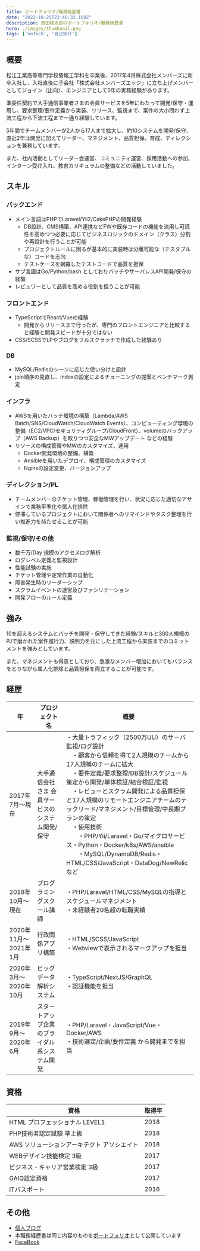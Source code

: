 ```yaml
---
title: ポートフォリオ/職務経歴書
date: "2022-10-25T22:40:32.169Z"
description: 曽田稜太郎のポートフォリオ/職務経歴書
hero: ./images/thumbnail.png
tags: ['noTech', '自己紹介']
---
```




## 概要

松江工業高等専門学校情報工学科を卒業後、2017年4月株式会社メンバーズに新卒入社し、入社直後に子会社「株式会社メンバーズエッジ」に立ち上げメンバーとしてジョイン（出向）、エンジニアとして5年の実務経験があります。

準委任契約で大手通信事業者さまの会員サービスを5年にわたって開発/保守・運用し、要求整理/要件定義から実装、リリース、監視まで、案件の大小問わず上流工程から下流工程まで一通り経験しています。

5年間でチームメンバーが2人から17人まで拡大し、約10システムを開発/保守、直近2年は開発に加えてリーダー、マネジメント、品質担保、育成、ディレクションを兼務しています。

また、社内活動としてリーダー会運営、コミュニティ運営、採用活動への参加、インターン受け入れ、教育カリキュラムの整備などの活動していました。

## スキル

### バックエンド

- メイン言語はPHPでLaravel/Yii2/CakePHPの開発経験
    - DB設計、CMS構築、API連携などFWや既存コードの機能を流用し可読性を高めつつ必要に応じてビジネスロジックのドメイン（クラス）分割や再設計を行うことが可能
    - プロジェクトルールに則るが基本的に実装時は分離可能な（テスタブルな）コードを志向
    - テストケースを網羅したテストコードで品質を担保
- サブ言語はGo/Python/bash としておりバッチやサーバレスAPI開発/保守の経験
- レビュワーとして品質を高める役割を担うことが可能

### フロントエンド

- TypeScriptでReact/Vueの経験
    - 開発からリリースまで行ったが、専門のフロントエンジニアと比較すると経験と開発スピードが十分ではない
- CSS/SCSSでLPやブログをフルスクラッチで作成した経験あり

### DB

- MySQL/Redisのシーンに応じた使い分けと設計
- join順序の見直し、indexの設定によるチューニングの提案とベンチマーク測定

### インフラ

- AWSを用いたバッチ環境の構築（Lambda/AWS Batch/SNS/CloudWatch/CloudWatch Events）、コンピューティング環境の整備（EC2/VPC/セキュリティグループ/CloudFront）、volumeのバックアップ（AWS Backup）を取りつつ安全なMWアップデート などの経験
- リソースの構成管理やMWのカスタマイズ、運用
    - Docker開発環境の整備、構築
    - Ansibleを用いたデプロイ、構成管理のカスタマイズ
    - Nginxの設定変更、バージョンアップ

### ディレクション/PL

- チームメンバーのチケット管理、稼働管理を行い、状況に応じた適切なアサインで業務平準化や属人化排除
- 停滞しているプロジェクトにおいて関係者へのリマインドやタスク整理を行い推進力を持たせることが可能

### 監視/保守/その他

- 数千万/Day 規模のアクセスログ解析
- ログレベル定義と監視設計
- 性能試験の実施
- チケット管理や定常作業の自動化
- 障害発生時のリーダーシップ
- スクラムイベントの運営及びファシリテーション
- 開発フローのルール定義

## 強み

10を超えるシステムとバッチを開発・保守してきた経験/スキルと300人規模のPJで磨かれた案件進行力、説明力を元にした上流工程から実装までのコミットメントを強みとしています。

また、マネジメントも得意としており、急激なメンバー増加においてもバランスをとりながら属人化排除と品質担保を両立することが可能です。

## 経歴

| 年                    | プロジェクト名                                   | 概要                                                         |
| --------------------- | ------------------------------------------------ | ------------------------------------------------------------ |
| 2017年7月〜現在       | 大手通信会社さま 会員サービスのシステム開発/保守 | ・大量トラフィック（2500万UU）のサーバ監視/ログ設計<br/>　・顧客から信頼を得て2人規模のチームから17人規模のチームに拡大<br/>　・要件定義/要求整理/DB設計/スケジュール策定から開発/単体検証/結合検証/監視<br/>　・レビューとスクラム開発による品質担保と17人規模のリモートエンジニアチームのテックリード/マネジメント/目標管理/中長期プランの策定<br/>　・使用技術<br/>　　・PHP/Yii/Laravel・Go/マイクロサービス・Python・Docker/k8s/AWS/ansible<br/>　　・MySQL/DynamoDB/Redis・HTML/CSS/JavaScript・DataDog/NewRelic  など |
| 2018年10月〜現在      | プログラミングスクール講師                       | ・PHP/Laravel/HTML/CSS/MySQLの指導とスケジュールマネジメント<br>・未経験者20名超の転職実績 |
| 2020年11月〜2021年1月 | 行政関係アプリ構築                               | ・HTML/SCSS/JavaScript<br>・Webviewで表示されるマークアップを担当 |
| 2020年3月〜2020年10月 | ビッグデータ解析システム                         | ・TypeScript/NextJS/GraphQL<br/>・認証機能を担当             |
| 2019年9月〜2020年6月  | スタートアップ企業のブライダル系システム開発     | ・PHP/Laravel・JavaScript/Vue・Docker/AWS<br/>・技術選定/企画/要件定義 から開発までを担当 |


## 資格



| 資格                                        | 取得年 |
| ------------------------------------------- | ------ |
| HTML プロフェッショナル LEVEL1              | 2018   |
| PHP技術者認定試験 準上級                    | 2018   |
| AWS ソリューションアーキテクト アソシエイト | 2018   |
| WEBデザイン技能検定 3級                     | 2017   |
| ビジネス・キャリア営業検定 3級              | 2017   |
| GAIQ認定資格                                | 2017   |
| ITパスポート                                | 2016   |



## その他

- [個人ブログ](https://sotaryoutarou.github.io)
- 本職務経歴書は同じ内容のものを[ポートフォリオ](https://sotaryoutarou.github.io/who-am-i)として公開しています
- [FaceBook](https://www.facebook.com/sota.ryotaro)